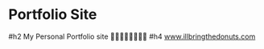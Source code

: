 # Portfolio Site

#h2 My Personal Portfolio site
:doughnut::doughnut::doughnut::doughnut::doughnut::doughnut::doughnut::doughnut:
#h4 www.illbringthedonuts.com

